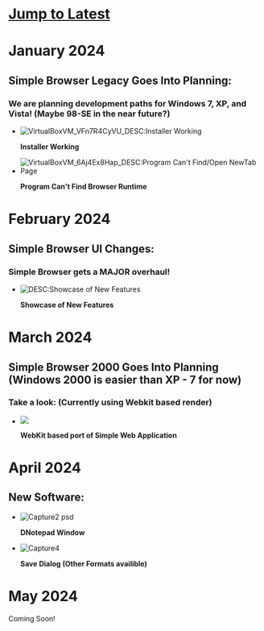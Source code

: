 # [Jump to Latest](https://github.com/Daniel-McGuire-Corporation/Simple-Browser/blob/main/docs/Monthly%20Updates.md#April-2024)
# January 2024
## Simple Browser Legacy Goes Into Planning:

### We are planning development paths for Windows 7, XP, and Vista! (Maybe 98-SE in the near future?)
  - ![VirtualBoxVM_VFn7R4CyVU_DESC:Installer Working](https://github.com/DanielLMcGuire/Simple-Browser/assets/146508360/7cb6a6a5-9f10-4870-b83e-2b69db6511f7)

      **Installer Working**

  - ![VirtualBoxVM_6Aj4Ex8Hap_DESC:Program Can't Find/Open NewTab Page](https://github.com/DanielLMcGuire/Simple-Browser/assets/146508360/549167ae-6cf5-4adf-bb00-0d40c649b207)

    **Program Can't Find Browser Runtime**

# February 2024
## Simple Browser UI Changes:

### Simple Browser gets a MAJOR overhaul!
  - ![DESC:Showcase of New Features](https://i.imgur.com/CJwg09S.gif)

      **Showcase of New Features**

# March 2024 
## Simple Browser 2000 Goes Into Planning (Windows 2000 is easier than XP - 7 for now)

### Take a look: (Currently using Webkit based render)
  - ![](https://github.com/Daniel-McGuire-Corporation/Simple-Browser/assets/146508360/bdb8b488-5677-4f7a-a777-180948a74dab)

    **WebKit based port of Simple Web Application**

# April 2024
## New Software:
  - ![Capture2 psd](https://github.com/Daniel-McGuire-Corporation/Simple-Browser/assets/146508360/26ddd182-90bf-4b35-a8ad-44716b65b640)
     
     **DNotepad Window**
  - ![Capture4](https://github.com/Daniel-McGuire-Corporation/Simple-Browser/assets/146508360/d03f69a5-b900-46be-bad5-b64c63e691fb)

    **Save Dialog (Other Formats availible)**


# May 2024
 
  Coming Soon!
